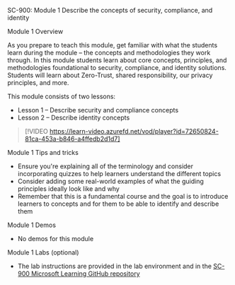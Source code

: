 

SC-900: Module 1 Describe the concepts of security, compliance, and identity

Module 1 Overview

As you prepare to teach this module, get familiar with what the students learn during the module – the concepts and methodologies they work through. In this module students learn about core concepts, principles, and methodologies foundational to security, compliance, and identity solutions. Students will learn about Zero-Trust, shared responsibility, our privacy principles, and more. 

This module consists of two lessons:

- Lesson 1 – Describe security and compliance concepts
- Lesson 2 – Describe identity concepts
 
> [!VIDEO https://learn-video.azurefd.net/vod/player?id=72650824-81ca-453a-b846-a4ffedb2d1d7]  

Module 1 Tips and tricks

- Ensure you're explaining all of the terminology and consider incorporating quizzes to help learners understand the different topics
- Consider adding some real-world examples of what the guiding principles ideally look like and why
- Remember that this is a fundamental course and the goal is to introduce learners to concepts and for them to be able to identify and describe them 

Module 1 Demos

- No demos for this module

Module 1 Labs (optional)

- The lab instructions are provided in the lab environment and in the [SC-900 Microsoft Learning GitHub repository](https://github.com/MicrosoftLearning/SC-900-Microsoft-Security-Compliance-and-Identity-Fundamentals/blob/master/Instructions/Demos/DEMO_10_explore_service_trust_portal.md)
